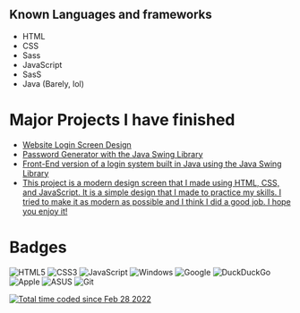 <h2> Known Languages and frameworks</h2>
<ul>
  <li>
  HTML
  </li>
  <li>
  CSS
  </li>
  <li>
    Sass
  </li>
  <li>
  JavaScript
  </li>
  <li>
  SasS
  </li>
  <li>
  Java (Barely, lol)
  </li>
</ul>

<h1>Major Projects I have finished</h1>
<ul>
<li>
<a href="https://www.github.com/twothreetwo/website-login-screen">Website Login Screen Design</a>
</li>
<li>
<a href="https://github.com/TwoThreeTwo/RandomStringGenerator">Password Generator with the Java Swing Library</a>
</li>
<li>
<a href="https://github.com/TwoThreeTwo/BasicLoginSystem">Front-End version of a login system built in Java using the Java Swing Library</a>
</li>
<li>
<a href="https://www.github.com/larrythefatcat/modern-design-screen">
This project is a modern design screen that I made using HTML, CSS, and JavaScript. It is a simple design that I made to practice my skills. I tried to make it as modern as possible and I think I did a good job. I hope you enjoy it!
</a>
</li>
</ul>
<h1>Badges</h1>
<div>
  
  ![HTML5](https://img.shields.io/badge/html5-%23E34F26.svg?style=for-the-badge&logo=html5&logoColor=white) ![CSS3](https://img.shields.io/badge/css3-%231572B6.svg?style=for-the-badge&logo=css3&logoColor=white) ![JavaScript](https://img.shields.io/badge/javascript-%23323330.svg?style=for-the-badge&logo=javascript&logoColor=%23F7DF1E) ![Windows](https://img.shields.io/badge/Windows-0078D6?style=for-the-badge&logo=windows&logoColor=white) ![Google](https://img.shields.io/badge/google-4285F4?style=for-the-badge&logo=google&logoColor=white) ![DuckDuckGo](https://img.shields.io/badge/DuckDuckGo-DE5833?style=for-the-badge&logo=DuckDuckGo&logoColor=white) ![Apple](https://img.shields.io/badge/Apple-%23000000.svg?style=for-the-badge&logo=apple&logoColor=white) ![ASUS](https://img.shields.io/badge/asus-000080.svg?style=for-the-badge&logo=asus&logoColor=white) ![Git](https://img.shields.io/badge/git-%23F05033.svg?style=for-the-badge&logo=git&logoColor=white)
  
  </div>

<a href="https://wakatime.com/@caad35a0-adf5-4a13-86f7-d895c5cde227"><img src="https://wakatime.com/badge/user/caad35a0-adf5-4a13-86f7-d895c5cde227.svg" alt="Total time coded since Feb 28 2022" /></a>
